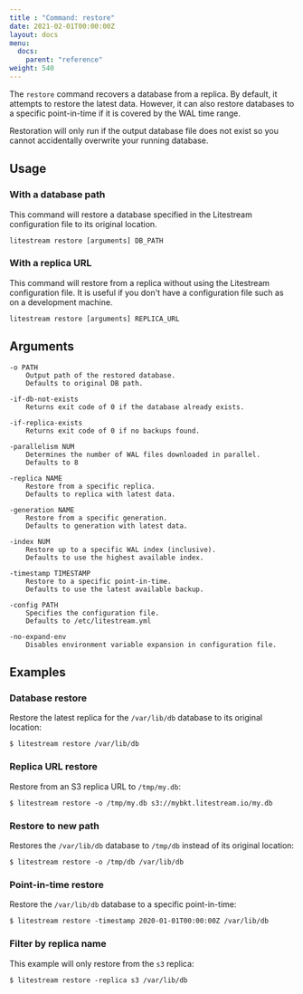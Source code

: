 ```yaml
---
title : "Command: restore"
date: 2021-02-01T00:00:00Z
layout: docs
menu:
  docs:
    parent: "reference"
weight: 540
---
```


The `restore` command recovers a database from a replica. By default, it
attempts to restore the latest data. However, it can also restore databases
to a specific point-in-time if it is covered by the WAL time range.

Restoration will only run if the output database file does not exist so you
cannot accidentally overwrite your running database.


## Usage

### With a database path

This command will restore a database specified in the Litestream configuration
file to its original location.

```
litestream restore [arguments] DB_PATH
```


### With a replica URL

This command will restore from a replica without using the Litestream
configuration file. It is useful if you don't have a configuration file such
as on a development machine.

```
litestream restore [arguments] REPLICA_URL
```


## Arguments

```
-o PATH
    Output path of the restored database.
    Defaults to original DB path.

-if-db-not-exists
    Returns exit code of 0 if the database already exists.

-if-replica-exists
    Returns exit code of 0 if no backups found.

-parallelism NUM
    Determines the number of WAL files downloaded in parallel.
    Defaults to 8

-replica NAME
    Restore from a specific replica.
    Defaults to replica with latest data.

-generation NAME
    Restore from a specific generation.
    Defaults to generation with latest data.

-index NUM
    Restore up to a specific WAL index (inclusive).
    Defaults to use the highest available index.

-timestamp TIMESTAMP
    Restore to a specific point-in-time.
    Defaults to use the latest available backup.

-config PATH
    Specifies the configuration file.
    Defaults to /etc/litestream.yml

-no-expand-env
    Disables environment variable expansion in configuration file.
```


## Examples

### Database restore

Restore the latest replica for the `/var/lib/db` database to its original
location:

```
$ litestream restore /var/lib/db
```

### Replica URL restore

Restore from an S3 replica URL to `/tmp/my.db`:

```
$ litestream restore -o /tmp/my.db s3://mybkt.litestream.io/my.db
```

### Restore to new path

Restores the `/var/lib/db` database to `/tmp/db` instead of its original location:

```
$ litestream restore -o /tmp/db /var/lib/db
```

### Point-in-time restore


Restore the `/var/lib/db` database to a specific point-in-time:

```
$ litestream restore -timestamp 2020-01-01T00:00:00Z /var/lib/db
```

### Filter by replica name

This example will only restore from the `s3` replica:

```
$ litestream restore -replica s3 /var/lib/db
```

